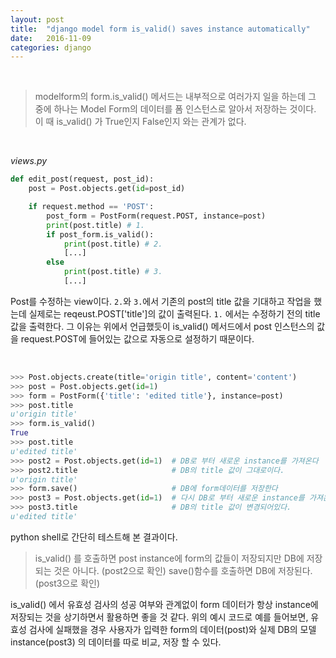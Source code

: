```yaml
---
layout: post
title:  "django model form is_valid() saves instance automatically"
date:   2016-11-09
categories: django
---
```


<br>  

> modelform의 form.is_valid() 메서드는 내부적으로 여러가지 일을 하는데 그 중에 하나는 Model Form의 데이터를 폼 인스턴스로 알아서 저장하는 것이다. 이 때 is_valid() 가 True인지 False인지 와는 관계가 없다.  

<br>  

_views.py_  

```python
def edit_post(request, post_id):
    post = Post.objects.get(id=post_id)

    if request.method == 'POST':
        post_form = PostForm(request.POST, instance=post)
        print(post.title) # 1.
        if post_form.is_valid():
            print(post.title) # 2.
            [...]
        else
            print(post.title) # 3.
            [...]
```  

Post를 수정하는 view이다. `2.`와 `3.`에서 기존의 post의 title 값을 기대하고 작업을 했는데 실제로는 reqeust.POST['title']의 값이 출력된다. `1.` 에서는 수정하기 전의 title 값을 출력한다. 그 이유는 위에서 언급했듯이 is_valid() 메서드에서 post 인스턴스의 값을 request.POST에 들어있는 값으로 자동으로 설정하기 때문이다.  

<br>  

```python
>>> Post.objects.create(title='origin title', content='content')
>>> post = Post.objects.get(id=1)
>>> form = PostForm({'title': 'edited title'}, instance=post)
>>> post.title
u'origin title'
>>> form.is_valid()
True
>>> post.title
u'edited title'
>>> post2 = Post.objects.get(id=1)  # DB로 부터 새로운 instance를 가져온다
>>> post2.title                     # DB의 title 값이 그대로이다.
u'origin title'
>>> form.save()                     # DB에 form데이터를 저장한다
>>> post3 = Post.objects.get(id=1)  # 다시 DB로 부터 새로운 instance를 가져온다
>>> post3.title                     # DB의 title 값이 변경되어있다.
u'edited title'
```  

python shell로 간단히 테스트해 본 결과이다.  

> is_valid() 를 호출하면 post instance에 form의 값들이 저장되지만 DB에 저장되는 것은 아니다. (post2으로 확인) save()함수를 호출하면 DB에 저장된다. (post3으로 확인)  

is_valid() 에서 유효성 검사의 성공 여부와 관계없이 form 데이터가 항상 instance에 저장되는 것을 상기하면서 활용하면 좋을 것 같다. 위의 예시 코드로 예를 들어보면, 유효성 검사에 실패했을 경우 사용자가 입력한 form의 데이터(post)와 실제 DB의 모델 instance(post3) 의 데이터를 따로 비교, 저장 할 수 있다.   
